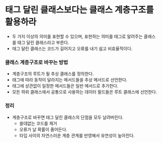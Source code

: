 # 태그 달린 클래스보다는 클래스 계층구조를 활용하라

- 두 가지 이상의 의미를 표현할 수 있으며, 표현하는 의미를 태그로 알려주는 클래스를 태그 달린 클래스라고 부른다.
- 태그 달린 클래스는 코드가 길어지고 오류를 내기 쉽고 비효율적이다.

### 클래스 계층구조로 바꾸는 방법

- 계층구조의 루트가 될 추상 클래스를 정의한다.
- 태그에 따라 동작이 달라지는 메서드들을 추상 메서드로 선언한다.
- 태그에 상관없이 일정한 메서드들은 일반 메서드로 추가한다.
- 모든 하위 클래스에서 공통으로 사용하는 데이터 필드들은 루트 클래스에 선언한다.

### 정리

- 계층구조로 바꾸면 태그 달린 클래스의 단점을 모두 날려버린다.
  - 쓸데없는 코드를 제거
  - 오류가 날 확률이 줄어든다.
  - 타입 사이의 자연스러운 계층 관계를 반영해서 유연성이 높아진다.
